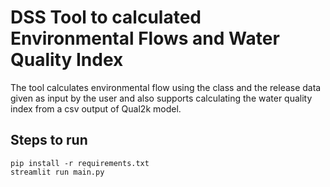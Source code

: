 # DSS Tool to calculated Environmental Flows and Water Quality Index

The tool calculates environmental flow using the class and the release data given as input by the user and also supports calculating the water quality index from a csv output of Qual2k model.

## Steps to run

```
pip install -r requirements.txt
streamlit run main.py
```
